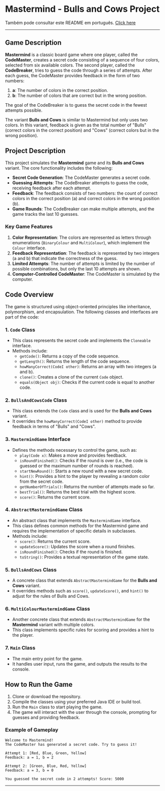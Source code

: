 # Mastermind - Bulls and Cows Project

Também pode consultar este README em português. [Click here](README-PT.md)

---
## Game Description

**Mastermind** is a classic board game where one player, called the **CodeMaster**, creates a secret code consisting of a sequence of four colors, selected from six available colors. The second player, called the **CodeBreaker**, tries to guess the code through a series of attempts. After each guess, the CodeMaster provides feedback in the form of two numbers:

1. **a**: The number of colors in the correct position.
2. **b**: The number of colors that are correct but in the wrong position.

The goal of the CodeBreaker is to guess the secret code in the fewest attempts possible.

The variant **Bulls and Cows** is similar to Mastermind but only uses two colors. In this variant, feedback is given as the total number of "Bulls" (correct colors in the correct position) and "Cows" (correct colors but in the wrong position).

## Project Description

This project simulates the **Mastermind** game and its **Bulls and Cows** variant. The core functionality includes the following:

- **Secret Code Generation**: The CodeMaster generates a secret code.
- **Guessing Attempts**: The CodeBreaker attempts to guess the code, receiving feedback after each attempt.
- **Feedback**: The feedback consists of two numbers: the count of correct colors in the correct position (a) and correct colors in the wrong position (b).
- **Game Rounds**: The CodeBreaker can make multiple attempts, and the game tracks the last 10 guesses.

### Key Game Features

1. **Color Representation**: The colors are represented as letters through enumerations (`BinaryColour` and `MultiColour`), which implement the `Colour` interface.
2. **Feedback Representation**: The feedback is represented by two integers (a and b) that indicate the correctness of the guess.
3. **Limited Attempts**: The number of attempts is limited by the number of possible combinations, but only the last 10 attempts are shown.
4. **Computer-Controlled CodeMaster**: The CodeMaster is simulated by the computer.

## Code Overview

The game is structured using object-oriented principles like inheritance, polymorphism, and encapsulation. The following classes and interfaces are part of the code:

### 1. **`Code` Class**

- This class represents the secret code and implements the `Cloneable` interface.
- Methods include:
    - `getCode()`: Returns a copy of the code sequence.
    - `getLength()`: Returns the length of the code sequence.
    - `howManyCorrect(CodeI other)`: Returns an array with two integers (a and b).
    - `clone()`: Creates a clone of the current `Code` object.
    - `equals(Object obj)`: Checks if the current code is equal to another code.

### 2. **`BullsAndCowsCode` Class**

- This class extends the `Code` class and is used for the **Bulls and Cows** variant.
- It overrides the `howManyCorrect(CodeI other)` method to provide feedback in terms of "Bulls" and "Cows".

### 3. **`MastermindGame` Interface**

- Defines the methods necessary to control the game, such as:
    - `play(Code x)`: Makes a move and provides feedback.
    - `isRoundFinished()`: Checks if the round is over (i.e., the code is guessed or the maximum number of rounds is reached).
    - `startNewRound()`: Starts a new round with a new secret code.
    - `hint()`: Provides a hint to the player by revealing a random color from the secret code.
    - `getNumberOfTrials()`: Returns the number of attempts made so far.
    - `bestTrial()`: Returns the best trial with the highest score.
    - `score()`: Returns the current score.

### 4. **`AbstractMastermindGame` Class**

- An abstract class that implements the `MastermindGame` interface.
- This class defines common methods for the Mastermind game and requires the implementation of specific details in subclasses.
- Methods include:
    - `score()`: Returns the current score.
    - `updateScore()`: Updates the score when a round finishes.
    - `isRoundFinished()`: Checks if the round is finished.
    - `toString()`: Provides a textual representation of the game state.

### 5. **`BullsAndCows` Class**

- A concrete class that extends `AbstractMastermindGame` for the **Bulls and Cows** variant.
- It overrides methods such as `score()`, `updateScore()`, and `hint()` to adjust for the rules of Bulls and Cows.

### 6. **`MultiColourMastermindGame` Class**

- Another concrete class that extends `AbstractMastermindGame` for the **Mastermind** variant with multiple colors.
- This class implements specific rules for scoring and provides a hint to the player.

### 7. **`Main` Class**

- The main entry point for the game.
- It handles user input, runs the game, and outputs the results to the console.

## How to Run the Game

1. Clone or download the repository.
2. Compile the classes using your preferred Java IDE or build tool.
3. Run the `Main` class to start playing the game.
4. The game will interact with the user through the console, prompting for guesses and providing feedback.

### Example of Gameplay

```plaintext
Welcome to Mastermind!
The CodeMaster has generated a secret code. Try to guess it!

Attempt 1: [Red, Blue, Green, Yellow]
Feedback: a = 1, b = 2

Attempt 2: [Green, Blue, Red, Yellow]
Feedback: a = 3, b = 0

You guessed the secret code in 2 attempts! Score: 5000
```
___
